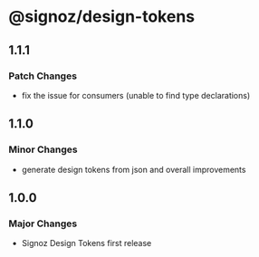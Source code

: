 # @signoz/design-tokens

## 1.1.1

### Patch Changes

- fix the issue for consumers (unable to find type declarations)

## 1.1.0

### Minor Changes

- generate design tokens from json and overall improvements

## 1.0.0

### Major Changes

- Signoz Design Tokens first release
